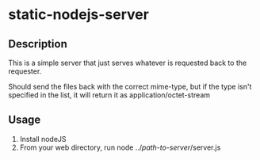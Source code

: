 # static-nodejs-server

## Description

  This is a simple server that just serves whatever is requested back to the requester.
  
  Should send the files back with the correct mime-type, but if the type isn't specified in the list, it will return it as application/octet-stream
  
## Usage

  1. Install nodeJS
  1. From your web directory, run
    node ../_path-to-server_/server.js 